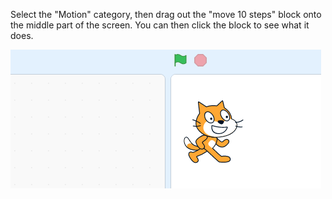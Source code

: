 Select the "Motion" category, then drag out the "move 10 steps" block onto the middle part of the screen. You can then click the block to see what it does.

![](.guides/img/step-by-step-1.gif)
